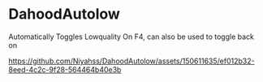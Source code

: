 # DahoodAutolow
Automatically Toggles Lowquality On F4, can also be used to toggle back on 


https://github.com/Niyahss/DahoodAutolow/assets/150611635/ef012b32-8eed-4c2c-9f28-564464b40e3b

